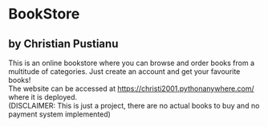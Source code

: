 # BookStore
## by Christian Pustianu

This is an online bookstore where you can browse and order books from a multitude of categories. Just create an account and get your favourite books!  
The website can be accessed at https://christi2001.pythonanywhere.com/ where it is deployed.  
(DISCLAIMER: This is just a project, there are no actual books to buy and no payment system implemented)
